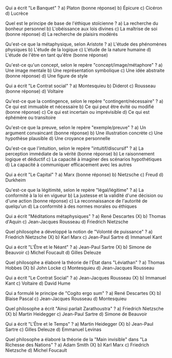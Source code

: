 Qui a écrit "Le Banquet" ?
a) Platon (bonne réponse)
b) Épicure
c) Cicéron
d) Lucrèce

Quel est le principe de base de l'éthique stoïcienne ?
a) La recherche du bonheur personnel
b) L'obéissance aux lois divines
c) La maîtrise de soi (bonne réponse)
d) La recherche de plaisirs modérés

Qu'est-ce que la métaphysique, selon Aristote ?
a) L'étude des phénomènes physiques
b) L'étude de la logique
c) L'étude de la nature humaine
d) L'étude de l'être en tant qu'être (bonne réponse)

Qu'est-ce qu'un concept, selon le repère "concept/image/métaphore" ?
a) Une image mentale
b) Une représentation symbolique
c) Une idée abstraite (bonne réponse)
d) Une figure de style

Qui a écrit "Le Contrat social" ?
a) Montesquieu
b) Diderot
c) Rousseau (bonne réponse)
d) Voltaire

Qu'est-ce que la contingence, selon le repère "contingent/nécessaire" ?
a) Ce qui est immuable et nécessaire
b) Ce qui peut être évité ou modifié (bonne réponse)
c) Ce qui est incertain ou imprévisible
d) Ce qui est éphémère ou transitoire

Qu'est-ce que la preuve, selon le repère "exemple/preuve" ?
a) Un argument convaincant (bonne réponse)
b) Une illustration concrète
c) Une hypothèse plausible
d) Une croyance personnelle

Qu'est-ce que l'intuition, selon le repère "intuitif/discursif" ?
a) La perception immédiate de la vérité (bonne réponse)
b) Le raisonnement logique et déductif
c) La capacité à imaginer des scénarios hypothétiques
d) La capacité à communiquer efficacement avec les autres

Qui a écrit "Le Capital" ?
a) Marx (bonne réponse)
b) Nietzsche
c) Freud
d) Durkheim

Qu'est-ce que la légitimité, selon le repère "légal/légitime" ?
a) La conformité à la loi en vigueur
b) La justesse et la validité d'une décision ou d'une action (bonne réponse)
c) La reconnaissance de l'autorité de quelqu'un
d) La conformité à des normes morales ou éthiques

Qui a écrit "Méditations métaphysiques" ?
a) René Descartes (X)
b) Thomas d'Aquin
c) Jean-Jacques Rousseau
d) Friedrich Nietzsche

Quel philosophe a développé la notion de "Volonté de puissance" ?
a) Friedrich Nietzsche (X)
b) Karl Marx
c) Jean-Paul Sartre
d) Immanuel Kant

Qui a écrit "L'Être et le Néant" ?
a) Jean-Paul Sartre (X)
b) Simone de Beauvoir
c) Michel Foucault
d) Gilles Deleuze

Quel philosophe a élaboré la théorie de l'État dans "Léviathan" ?
a) Thomas Hobbes (X)
b) John Locke
c) Montesquieu
d) Jean-Jacques Rousseau

Qui a écrit "Le Contrat Social" ?
a) Jean-Jacques Rousseau (X)
b) Immanuel Kant
c) Voltaire
d) David Hume

Qui a formulé le principe de "Cogito ergo sum" ?
a) René Descartes (X)
b) Blaise Pascal
c) Jean-Jacques Rousseau
d) Montesquieu

Quel philosophe a écrit "Ainsi parlait Zarathoustra" ?
a) Friedrich Nietzsche (X)
b) Martin Heidegger
c) Jean-Paul Sartre
d) Simone de Beauvoir

Qui a écrit "L'Être et le Temps" ?
a) Martin Heidegger (X)
b) Jean-Paul Sartre
c) Gilles Deleuze
d) Emmanuel Levinas

Quel philosophe a élaboré la théorie de la "Main invisible" dans "La Richesse des Nations" ?
a) Adam Smith (X)
b) Karl Marx
c) Friedrich Nietzsche
d) Michel Foucault
